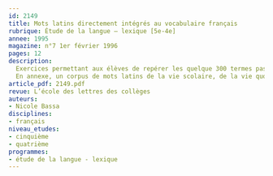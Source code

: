 ```yaml
---
id: 2149
title: Mots latins directement intégrés au vocabulaire français 
rubrique: Étude de la langue – lexique [5e-4e]
annee: 1995
magazine: n°7 1er février 1996
pages: 12
description: 
  Exercices permettant aux élèves de repérer les quelque 300 termes passés sans modification du latin au français…
  En annexe, un corpus de mots latins de la vie scolaire, de la vie quotidienne, politique et juridique.
article_pdf: 2149.pdf
revue: L’école des lettres des collèges
auteurs:
- Nicole Bassa
disciplines:
- français
niveau_etudes:
- cinquième
- quatrième
programmes:
- étude de la langue - lexique
---
```

